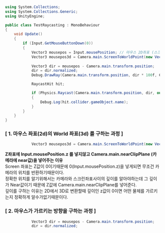 ```c#
using System.Collections;
using System.Collections.Generic;
using UnityEngine;

public class TestRaycasting : MonoBehaviour
{
    void Update()
    {
        if (Input.GetMouseButtonDown(0))
        {
            Vector3 mousepos = Input.mousePosition; // 마우스 2D좌표 (스크린은 2D 이기때문에 Z값은 0이다.)
            Vector3 mousepos3d = Camera.main.ScreenToWorldPoint(new Vector3(mousepos.x, mousepos.y, Camera.main.nearClipPlane));
            
            Vector3 dir = mousepos - Camera.main.transform.position;
            dir = dir.normalized;
            Debug.DrawRay(Camera.main.transform.position, dir * 100f, Color.red, 1.0f);

            RaycastHit hit;

            if (Physics.Raycast(Camera.main.transform.position, dir, out hit, 100f))
            {
                Debug.Log(hit.collider.gameObject.name);
            }
        }
    }
}
```
### [ 1. 마우스 좌표(2d)의 World 좌표(3d) 를 구하는 과정 ]
```c#
            Vector3 mousepos3d = Camera.main.ScreenToWorldPoint(new Vector3(mousepos.x, mousepos.y, Camera.main.nearClipPlane));
```
**Z좌표에 Input.mousePosition.z 를 넣지않고 Camera.main.nearClipPlane (카메라에 near값)을 넣어주는 이유**  
Screen 좌표는 Z값이 0이기때문에 0(Input.mousePosition.z)을 넣게되면 무조건 카메라의 위치를 반환하기때문이다.  
정확한 위치를 알기위해서는 카메라와 스크린좌표사이의 깊이를 알아야하는데 그 깊이가 Near값이기 때문에 Z값에 Camera.main.nearClipPlane를 넣어준다.  
깊이를 구하는 이유는 2D에서 3D로 변환할때 깊이인 z값이 0이면 어떤 물체를 가르키는지 정확하게 알수가없기때문이다.  
### [ 2. 마우스가 가르키는 방향을 구하는 과정 ]
```c#
            Vector3 dir = mousepos - Camera.main.transform.position;
            dir = dir.normalized;
```
